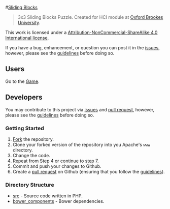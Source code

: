 #[Sliding Blocks](http://ryansmith94.github.io/react-blocks/src)
> 3x3 Sliding Blocks Puzzle. Created for HCI module at [Oxford Brookes University](brookes.ac.uk).

This work is licensed under a [Attribution-NonCommercial-ShareAlike 4.0 International
license](https://gist.githubusercontent.com/ryansmith94/b947ee33d7bfffff9d16/raw/bcd4b00739543c4a215a1f60538d899e2c22cdfd/BY-NC-SA.txt).

If you have a bug, enhancement, or question you can post it in the [issues](/issues), however, please see the [guidelines](/contributing.md) before doing so.

## Users
Go to the [Game](http://ryansmith94.github.io/react-blocks/src).

## Developers
You may contribute to this project via [issues](/issues) and [pull request](/pulls), however, please see the [guidelines](/contributing.md) before doing so.

### Getting Started
1. [Fork](/fork) the repository.
2. Clone your forked version of the repository into you Apache's `www` directory.
3. Change the code.
4. Repeat from Step 4 or continue to step 7.
5. Commit and push your changes to Github.
6. Create a [pull request](/pulls) on Github (ensuring that you follow the [guidelines](/contributing.md)).

### Directory Structure
- [src](/src) - Source code written in PHP.
- [bower_components](/bower_components) - Bower dependencies.

